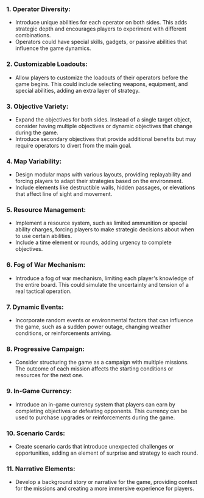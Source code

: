### 1. Operator Diversity:
   - Introduce unique abilities for each operator on both sides. This adds strategic depth and encourages players to experiment with different combinations.
   - Operators could have special skills, gadgets, or passive abilities that influence the game dynamics.

### 2. Customizable Loadouts:
   - Allow players to customize the loadouts of their operators before the game begins. This could include selecting weapons, equipment, and special abilities, adding an extra layer of strategy.

### 3. Objective Variety:
   - Expand the objectives for both sides. Instead of a single target object, consider having multiple objectives or dynamic objectives that change during the game.
   - Introduce secondary objectives that provide additional benefits but may require operators to divert from the main goal.

### 4. Map Variability:
   - Design modular maps with various layouts, providing replayability and forcing players to adapt their strategies based on the environment.
   - Include elements like destructible walls, hidden passages, or elevations that affect line of sight and movement.

### 5. Resource Management:
   - Implement a resource system, such as limited ammunition or special ability charges, forcing players to make strategic decisions about when to use certain abilities.
   - Include a time element or rounds, adding urgency to complete objectives.

### 6. Fog of War Mechanism:
   - Introduce a fog of war mechanism, limiting each player's knowledge of the entire board. This could simulate the uncertainty and tension of a real tactical operation.

### 7. Dynamic Events:
   - Incorporate random events or environmental factors that can influence the game, such as a sudden power outage, changing weather conditions, or reinforcements arriving.

### 8. Progressive Campaign:
   - Consider structuring the game as a campaign with multiple missions. The outcome of each mission affects the starting conditions or resources for the next one.

### 9. In-Game Currency:
   - Introduce an in-game currency system that players can earn by completing objectives or defeating opponents. This currency can be used to purchase upgrades or reinforcements during the game.

### 10. Scenario Cards:
   - Create scenario cards that introduce unexpected challenges or opportunities, adding an element of surprise and strategy to each round.

### 11. Narrative Elements:
   - Develop a background story or narrative for the game, providing context for the missions and creating a more immersive experience for players.

